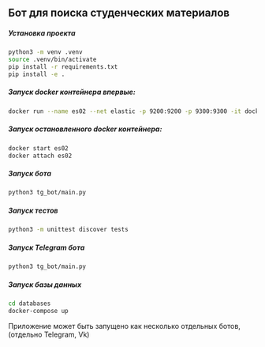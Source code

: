 ## Бот для поиска студенческих материалов

##### Установка проекта
``` bash 
python3 -m venv .venv
source .venv/bin/activate
pip install -r requirements.txt
pip install -e .
```
##### Запуск docker контейнера впервые:
``` bash
docker run --name es02 --net elastic -p 9200:9200 -p 9300:9300 -it docker.elastic.co/elasticsearch/elasticsearch:8.3.2
```

##### Запуск остановленного docker контейнера:
``` bash
docker start es02
docker attach es02
```

##### Запуск бота
``` bash
python3 tg_bot/main.py
```

##### Запуск тестов
``` bash
python3 -m unittest discover tests
```

##### Запуск Telegram бота
``` bash
python3 tg_bot/main.py
```

##### Запуск базы данных
``` bash
cd databases
docker-compose up
```


Приложение может быть запущено как несколько отдельных ботов, (отдельно Telegram, Vk)